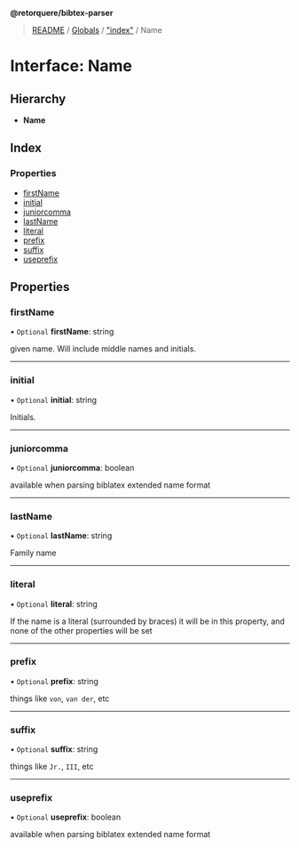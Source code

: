 **@retorquere/bibtex-parser**

> [README](../README.md) / [Globals](../globals.md) / ["index"](../modules/_index_.md) / Name

# Interface: Name

## Hierarchy

* **Name**

## Index

### Properties

* [firstName](_index_.name.md#firstname)
* [initial](_index_.name.md#initial)
* [juniorcomma](_index_.name.md#juniorcomma)
* [lastName](_index_.name.md#lastname)
* [literal](_index_.name.md#literal)
* [prefix](_index_.name.md#prefix)
* [suffix](_index_.name.md#suffix)
* [useprefix](_index_.name.md#useprefix)

## Properties

### firstName

• `Optional` **firstName**: string

given name. Will include middle names and initials.

___

### initial

• `Optional` **initial**: string

Initials.

___

### juniorcomma

• `Optional` **juniorcomma**: boolean

available when parsing biblatex extended name format

___

### lastName

• `Optional` **lastName**: string

Family name

___

### literal

• `Optional` **literal**: string

If the name is a literal (surrounded by braces) it will be in this property, and none of the other properties will be set

___

### prefix

• `Optional` **prefix**: string

things like `von`, `van der`, etc

___

### suffix

• `Optional` **suffix**: string

things like `Jr.`, `III`, etc

___

### useprefix

• `Optional` **useprefix**: boolean

available when parsing biblatex extended name format
